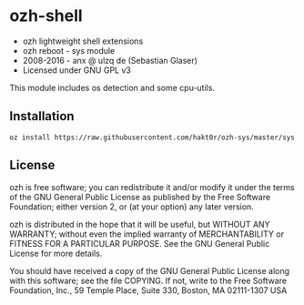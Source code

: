ozh-shell
========

* ozh lightweight shell extensions
* ozh reboot - sys module
* 2008-2016 - anx @ ulzq de (Sebastian Glaser)
* Licensed under GNU GPL v3

This module includes os detection and some cpu-utils.

Installation
------------

    oz install https://raw.githubusercontent.com/hakt0r/ozh-sys/master/sys

License
-------

ozh is free software; you can redistribute it and/or modify
it under the terms of the GNU General Public License as published by
the Free Software Foundation; either version 2, or (at your option)
any later version.

ozh is distributed in the hope that it will be useful,
but WITHOUT ANY WARRANTY; without even the implied warranty of
MERCHANTABILITY or FITNESS FOR A PARTICULAR PURPOSE.  See the
GNU General Public License for more details.

You should have received a copy of the GNU General Public License
along with this software; see the file COPYING.  If not, write to
the Free Software Foundation, Inc., 59 Temple Place, Suite 330,
Boston, MA 02111-1307 USA
